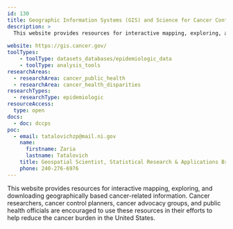 ```yaml
---
id: 130
title: Geographic Information Systems (GIS) and Science for Cancer Control
description: >
  This website provides resources for interactive mapping, exploring, and downloading geographically based cancer-related information. 
  
website: https://gis.cancer.gov/
toolTypes:
    - toolType: datasets_databases/epidemiologic_data
    - toolType: analysis_tools
researchAreas:
  - researchArea: cancer_public_health
  - researchArea: cancer_health_disparities
researchTypes:
  - researchType: epidemiologic
resourceAccess:
  type: open
docs:
  - doc: dccps
poc:
  - email: tatalovichzp@mail.ni.gov
    name:
      firstname: Zaria
      lastname: Tatalovich
    title: Geospatial Scientist, Statistical Research & Applications Branch, Surveillance Research Program
    phone: 240-276-6976
---
```

This website provides resources for interactive mapping, exploring, and downloading geographically based cancer-related information. Cancer researchers, cancer control planners, cancer advocacy groups, and public health officials are encouraged to use these resources in their efforts to help reduce the cancer burden in the United States.
